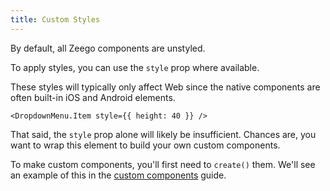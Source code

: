 ```yaml
---
title: Custom Styles
---
```


By default, all Zeego components are unstyled.

To apply styles, you can use the `style` prop where available.

These styles will typically only affect Web since the native components are often built-in iOS and Android elements.

```tsx
<DropdownMenu.Item style={{ height: 40 }} />
```

That said, the `style` prop alone will likely be insufficient. Chances are, you want to wrap this element to build your own custom components.

To make custom components, you'll first need to `create()` them. We'll see an example of this in the [custom components](/custom) guide.
